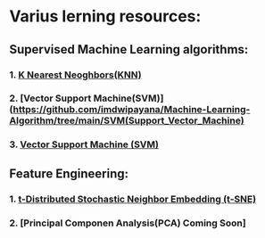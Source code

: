 # Varius lerning resources:
## Supervised Machine Learning algorithms:
### 1. [K Nearest Neoghbors(KNN)](https://github.com/imdwipayana/Machine-Learning-Algorithm/blob/main/KNN(K-NearestNeighbors)/KNN(K-NearestNeighbors).ipynb)
### 2. [Vector Support Machine(SVM)](https://github.com/imdwipayana/Machine-Learning-Algorithm/tree/main/SVM(Support_Vector_Machine)
### 3. [Vector Support Machine (SVM)]()

## Feature Engineering:
### 1. [t-Distributed Stochastic Neighbor Embedding (t-SNE)](https://github.com/imdwipayana/Machine-Learning-Algorithm/blob/main/tSNE/tSNE.ipynb)
### 2. [Principal Componen Analysis(PCA) Coming Soon]
